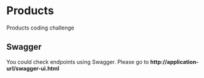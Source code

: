 # Products
Products coding challenge

## Swagger
You could check endpoints using Swagger. Please go to **http://application-url/swagger-ui.html**
